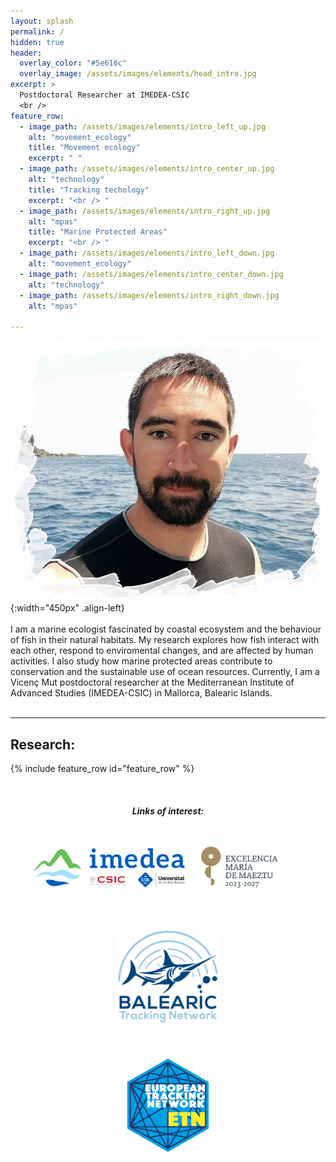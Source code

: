 ```yaml
---
layout: splash
permalink: /
hidden: true
header:
  overlay_color: "#5e616c"
  overlay_image: /assets/images/elements/head_intro.jpg
excerpt: >
  Postdoctoral Researcher at IMEDEA-CSIC
  <br />
feature_row:
  - image_path: /assets/images/elements/intro_left_up.jpg
    alt: "movement_ecology"
    title: "Movement ecology"
    excerpt: " "
  - image_path: /assets/images/elements/intro_center_up.jpg
    alt: "technology"
    title: "Tracking techology"
    excerpt: "<br /> "
  - image_path: /assets/images/elements/intro_right_up.jpg
    alt: "mpas"
    title: "Marine Protected Areas"
    excerpt: "<br /> "
  - image_path: /assets/images/elements/intro_left_down.jpg
    alt: "movement_ecology"
  - image_path: /assets/images/elements/intro_center_down.jpg
    alt: "technology"
  - image_path: /assets/images/elements/intro_right_down.jpg
    alt: "mpas"

---
```


![](/assets/images/intro_eneko.jpg){:width="450px" .align-left}
<br />
<br />
I am a marine ecologist fascinated by coastal ecosystem and the behaviour of fish in their natural habitats. My research explores how fish interact with each other, respond to enviromental changes, and are affected by human activities. I also study how marine protected areas contribute to conservation and the sustainable use of ocean resources. Currently, I am a Vicenç Mut postdoctoral researcher at the Mediterranean Institute of Advanced Studies (IMEDEA-CSIC) in Mallorca, Balearic Islands.
<br />
<br />
<hr />

## Research:
{% include feature_row id="feature_row" %}

<br />

<div style="text-align:center;">
  <h5> Links of interest: </h5>

  <a href="https://imedea.uib-csic.es/en/"><img src="/assets/images/logo_imedea.jpg"  style="height:80px;margin-right:40px;margin-left:0px;margin-top:20px;margin-bottom:20px"></a>

  <a href="https://trackingfish.com/"><img src="/assets/images/logo_btn.jpg" style="height:150px;margin-right:40px;margin-left:40px;margin-top:20px;margin-bottom:20px"></a>

  <a href="https://europeantrackingnetwork.org/"><img src="/assets/images/logo_etn.png" style="height:150px;margin-right:40px;margin-left:40px;margin-top:20px;margin-bottom:20px"></a>
</div>